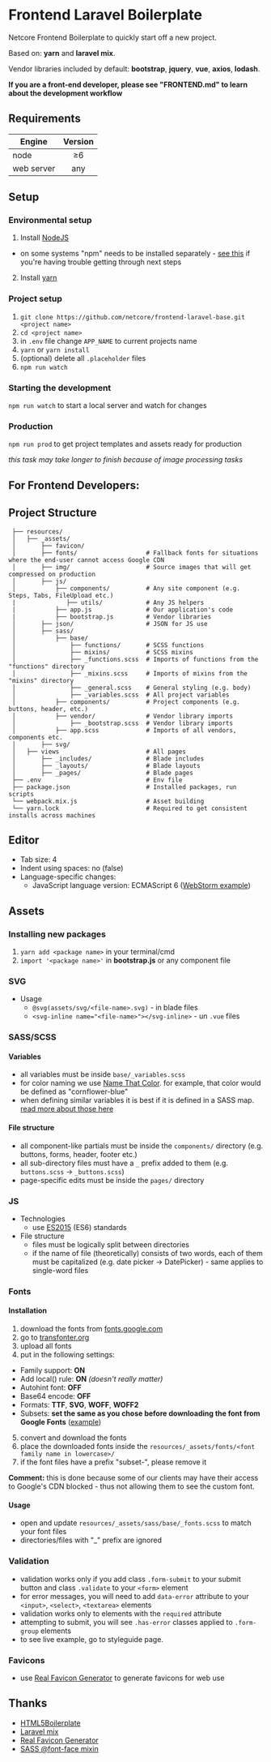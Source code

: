 # Frontend Laravel Boilerplate
Netcore Frontend Boilerplate to quickly start off a new project.

Based on: **yarn** and **laravel mix**.

Vendor libraries included by default: **bootstrap**, **jquery**, **vue**, **axios**, **lodash**.

**If you are a front-end developer, please see "FRONTEND.md" to learn about the development workflow**

## Requirements
| Engine        | Version       |
| ------------- |:-------------:|
| node          | ≥6            |
| web server    | any           |

## Setup
### Environmental setup
1. Install [NodeJS](https://nodejs.org/en/)
  * on some systems "npm" needs to be installed separately - [see this](https://docs.npmjs.com/getting-started/installing-node) if you're having trouble getting through next steps
2. Install [yarn](https://yarnpkg.com/en/docs/install)

### Project setup
1. `git clone https://github.com/netcore/frontend-laravel-base.git <project name>`
2. `cd <project name>`
3. in `.env` file change `APP_NAME` to current projects name
4. `yarn` or `yarn install`
5. (optional) delete all `.placeholder` files
6. `npm run watch`

### Starting the development
`npm run watch` to start a local server and watch for changes

### Production
`npm run prod` to get project templates and assets ready for production

_this task may take longer to finish because of image processing tasks_

## For Frontend Developers:

## Project Structure
```
 ├── resources/
 │   ├── _assets/
 │       ├── favicon/
 │       ├── fonts/                   # Fallback fonts for situations where the end-user cannot access Google CDN
 │       ├── img/                     # Source images that will get compressed on production
 │       ├── js/
 │           ├── components/          # Any site component (e.g. Steps, Tabs, FileUpload etc.)
 |              ├── utils/            # Any JS helpers
 |           ├── app.js               # Our application's code
 |           ├── bootstrap.js         # Vendor libraries
 │       ├── json/                    # JSON for JS use
 │       ├── sass/
 │           ├── base/
 │               ├── functions/       # SCSS functions
 │               ├── mixins/          # SCSS mixins
 │               ├── _functions.scss  # Imports of functions from the "functions" directory
 │               ├── _mixins.scss     # Imports of mixins from the "mixins" directory
 │               ├── _general.scss    # General styling (e.g. body)
 │               ├── _variables.scss  # All project variables
 │           ├── components/          # Project components (e.g. buttons, header, etc.)
 │           ├── vendor/              # Vendor library imports
 │               ├── _bootstrap.scss  # Vendor library imports
 │           ├── app.scss             # Imports of all vendors, components etc.
 │       ├── svg/
 │   ├── views                        # All pages
 │       ├── _includes/               # Blade includes
 │       ├── _layouts/                # Blade layouts
 │       ├── _pages/                  # Blade pages
 ├── .env                             # Env file
 ├── package.json                     # Installed packages, run scripts
 └── webpack.mix.js                   # Asset building
 └── yarn.lock                        # Required to get consistent installs across machines
```

## Editor
* Tab size: 4
* Indent using spaces: no (false)
* Language-specific changes:
  * JavaScript language version: ECMAScript 6 ([WebStorm example](https://i.imgur.com/rB1DYqi.png))

## Assets
### Installing new packages
1. `yarn add <package name>` in your terminal/cmd
2. `import '<package name>'` in **bootstrap.js** or any component file

### SVG
* Usage
  * `@svg(assets/svg/<file-name>.svg)` - in blade files
  * `<svg-inline name="<file-name>"></svg-inline>` - un `.vue` files

### SASS/SCSS
#### Variables
* all variables must be inside `base/_variables.scss`
* for color naming we use [Name That Color](http://chir.ag/projects/name-that-color/#6195ED). for example, that color would be defined as "cornflower-blue"
* when defining similar variables it is best if it is defined in a SASS map. [read more about those here](https://webdesign.tutsplus.com/tutorials/an-introduction-to-sass-maps-usage-and-examples--cms-22184)

#### File structure
* all component-like partials must be inside the `components/` directory (e.g. buttons, forms, header, footer etc.)
* all sub-directory files must have a `_` prefix added to them (e.g. `buttons.scss` -> `_buttons.scss`)
* page-specific edits must be inside the `pages/` directory

### JS
* Technologies
  * use [ES2015](https://babeljs.io/learn-es2015/) (ES6) standards
* File structure
  * files must be logically split between directories
  * if the name of file (theoretically) consists of two words, each of them must be capitalized (e.g. date picker -> DatePicker) - same applies to single-word files

### Fonts
#### Installation
1. download the fonts from [fonts.google.com](https://fonts.google.com/)
2. go to [transfonter.org](https://transfonter.org/)
3. upload all fonts
4. put in the following settings:
  * Family support: **ON**
  * Add local() rule: **ON** _(doesn't really matter)_
  * Autohint font: **OFF**
  * Base64 encode: **OFF**
  * Formats: **TTF**, **SVG**, **WOFF**, **WOFF2**
  * Subsets: **set the same as you chose before downloading the font from Google Fonts** ([example](https://i.imgur.com/2lIfhif.png))
5. convert and download the fonts
6. place the downloaded fonts inside the `resources/_assets/fonts/<font family name in lowercase>/`
7. if the font files have a prefix "subset-", please remove it

**Comment:** this is done because some of our clients may have their access to Google's CDN blocked - thus not allowing them to see the custom font.

#### Usage
* open and update `resources/_assets/sass/base/_fonts.scss` to match your font files
* directories/files with "\_" prefix are ignored

### Validation
 * validation works only if you add class `.form-submit` to your submit button and class `.validate` to your `<form>` element
 * for error messages, you will need to add `data-error` attribute to your `<input>`, `<select>`, `<textarea>` elements
 * validation works only to elements with the `required` attribute
 * attempting to submit, you will see `.has-error` classes applied to `.form-group` elements
 * to see live example, go to styleguide page.

### Favicons
* use [Real Favicon Generator](https://realfavicongenerator.net/) to generate favicons for web use

## Thanks
* [HTML5Boilerplate](https://html5boilerplate.com/)
* [Laravel mix](https://laravel.com/docs/5.6/mix)
* [Real Favicon Generator](https://realfavicongenerator.net/)
* [SASS @font-face mixin](https://gist.github.com/jonathantneal/d0460e5c2d5d7f9bc5e6)
